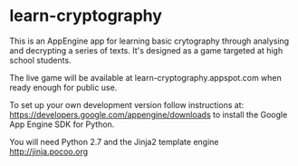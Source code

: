 learn-cryptography
==================

This is an AppEngine app for learning basic crytography through analysing and
decrypting a series of texts. It's designed as a game targeted at high school
students.

The live game will be available at learn-cryptography.appspot.com when ready
enough for public use.

To set up your own development version follow instructions at:
https://developers.google.com/appengine/downloads to install the Google App
Engine SDK for Python.

You will need Python 2.7 and the Jinja2 template engine http://jinja.pocoo.org
